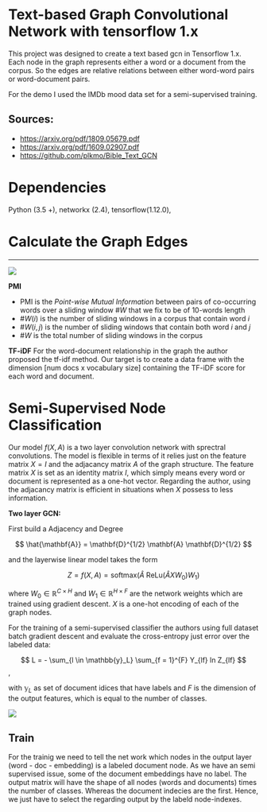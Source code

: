 # Text-based Graph Convolutional Network with tensorflow 1.x

This project was designed to create a text based gcn in Tensorflow 1.x. Each node in the graph represents either a word or a document from the corpus. So the edges are relative relations between either word-word pairs or word-document pairs. 

For the demo I used the IMDb mood data set for a semi-supervised training.


## Sources:
- https://arxiv.org/pdf/1809.05679.pdf
- https://arxiv.org/pdf/1609.02907.pdf
- https://github.com/plkmo/Bible_Text_GCN



# Dependencies
 Python (3.5 +), networkx (2.4), tensorflow(1.12.0),


# Calculate the Graph Edges
****

![]("Notebooks/weights_formula.png")

**PMI**  

* PMI is the *Point-wise Mutual Information* between pairs of co-occurring words over a sliding window $\#W$ that we fix to be of 10-words length
* $\#W(i)$ is the number of sliding windows in a corpus that contain word $i$  
* $\#W(i,j)$ is the number of sliding windows that contain both word $i$ and $j$  
* $\#W$ is the total number of sliding windows in the corpus


**TF-iDF** 
For the word-document relationship in the graph the author proposed the tf-idf method.
Our target is to create a data frame with the dimension [num docs x vocabulary size] containing the TF-iDF score for each word and document.


# Semi-Supervised Node Classification

Our model $f(X, A)$ is a two layer convolution network with sprectral convolutions. The model is flexible in terms of it relies just on the feature matrix $X = I$ and the adjacancy matrix $A$ of the graph structure.  The feature matrix $X$ is set as an identity matrix $I$, which simply means every word or document is represented as a one-hot vector.
Regarding the author, using the adjacancy matrix is efficient in situations when $X$ possess to less information. 


**Two layer GCN:**

First build a Adjacency and Degree

$$
\hat{\mathbf{A}} = \mathbf{D}^{1/2} \mathbf{A} \mathbf{D}^{1/2}
$$

and the layerwise linear model takes the form

$$
Z = f(X, A) = \text{softmax} \left( \hat{A} \text{ ReLu}(\hat{A}X W_0) W_1  \right)
$$  

where $W_0 \in \mathbb{R}^{C \times H}$ and $W_1 \in \mathbb{R}^{H \times F}$ are the network weights which are trained using gradient descent.
$X$ is a one-hot encoding of each of the graph nodes. 

For the training of a semi-supervised classifier the authors using full dataset batch gradient descent and evaluate the cross-entropy just error over the labeled data: 

$$
L = - \sum_{l \in \mathbb{y}_L} \sum_{f = 1}^{F} Y_{lf} ln Z_{lf}
$$,

with $\mathbb{y}_L$ as set of document idices that have labels and $F$ is the dimension of the output features, which is equal to the number of classes.


![]("Notebooks/GCN.png")

## Train 

For the trainig we need to tell the net work which nodes in the output layer (word - doc - embedding) is a labeled document node. As we have an semi supervised issue, some of the document embeddings have no label. The output matrix will have the shape of all nodes (words and documents) times the number of classes. Whereas the document indecies are the first. Hence, we just have to select the regarding output by the labeld node-indexes.
